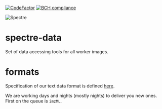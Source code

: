 [![CodeFactor](https://www.codefactor.io/repository/github/spectre-team/spectre-data/badge)](https://www.codefactor.io/repository/github/spectre-team/spectre-data)
[![BCH compliance](https://bettercodehub.com/edge/badge/spectre-team/spectre-data?branch=master)](https://bettercodehub.com/)

![Spectre](https://user-images.githubusercontent.com/1897842/31115297-0fe2c3aa-a822-11e7-90e6-92ceccf76137.jpg)

# spectre-data

Set of data accessing tools for all worker images.

# formats

Specification of our text data format is defined
[here](https://github.com/spectre-team/spectre/wiki/File-data-format).

We are working days and nights (mostly nights) to deliver you new ones. First
on the queue is `imzML`.
